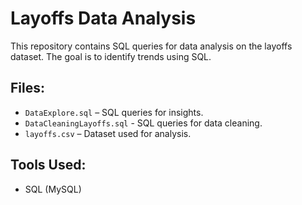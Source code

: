 # Layoffs Data Analysis
This repository contains SQL queries for data analysis on the layoffs dataset. The goal is to identify trends using SQL.

## Files:
- `DataExplore.sql` – SQL queries for insights.
- `DataCleaningLayoffs.sql` - SQL queries for data cleaning.
- `layoffs.csv` – Dataset used for analysis.

## Tools Used:
- SQL (MySQL)


